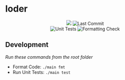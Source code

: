 # loder

<div align="center">

<a target="_blank" href="https://www.python.org/downloads/" title="Python version"><img src="https://img.shields.io/badge/python-%3E=_3.10-teal.svg"></a>
![Last Commit](https://img.shields.io/github/last-commit/joeyagreco/loder)
<br>
![Unit Tests](https://github.com/joeyagreco/loder/actions/workflows/unit-tests.yml/badge.svg)
![Formatting Check](https://github.com/joeyagreco/loder/actions/workflows/formatting-check.yml/badge.svg)
</div>

## Development

_Run these commands from the root folder_
- Format Code: `./main fmt`
- Run Unit Tests: `./main test`